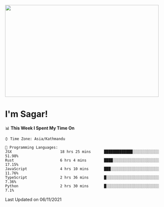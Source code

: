 
<img src="https://media.giphy.com/media/3ornk57KwDXf81rjWM/giphy.gif" width="500" height="300" frameBorder="0" class="giphy-embed" allowFullScreen></img>

#   I'm Sagar!

<!--START_SECTION:waka-->
📊 **This Week I Spent My Time On** 

```text
⌚︎ Time Zone: Asia/Kathmandu

💬 Programming Languages: 
JSX                      18 hrs 25 mins      █████████████░░░░░░░░░░░░   51.98% 
Rust                     6 hrs 4 mins        ████░░░░░░░░░░░░░░░░░░░░░   17.15% 
JavaScript               4 hrs 10 mins       ███░░░░░░░░░░░░░░░░░░░░░░   11.76% 
TypeScript               2 hrs 36 mins       █░░░░░░░░░░░░░░░░░░░░░░░░   7.36% 
Python                   2 hrs 30 mins       █░░░░░░░░░░░░░░░░░░░░░░░░   7.1%

```


 Last Updated on 06/11/2021
<!--END_SECTION:waka-->
